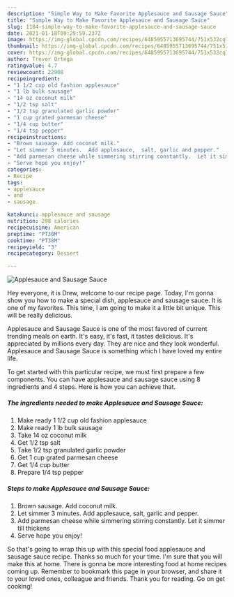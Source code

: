 ```yaml
---
description: "Simple Way to Make Favorite Applesauce and Sausage Sauce"
title: "Simple Way to Make Favorite Applesauce and Sausage Sauce"
slug: 1184-simple-way-to-make-favorite-applesauce-and-sausage-sauce
date: 2021-01-18T09:29:59.237Z
image: https://img-global.cpcdn.com/recipes/6485955713695744/751x532cq70/applesauce-and-sausage-sauce-recipe-main-photo.jpg
thumbnail: https://img-global.cpcdn.com/recipes/6485955713695744/751x532cq70/applesauce-and-sausage-sauce-recipe-main-photo.jpg
cover: https://img-global.cpcdn.com/recipes/6485955713695744/751x532cq70/applesauce-and-sausage-sauce-recipe-main-photo.jpg
author: Trevor Ortega
ratingvalue: 4.7
reviewcount: 22908
recipeingredient:
- "1 1/2 cup old fashion applesauce"
- "1 lb bulk sausage"
- "14 oz coconut milk"
- "1/2 tsp salt"
- "1/2 tsp granulated garlic powder"
- "1 cup grated parmesan cheese"
- "1/4 cup butter"
- "1/4 tsp pepper"
recipeinstructions:
- "Brown sausage. Add coconut milk."
- "Let simmer 3 minutes.  Add applesauce,  salt, garlic and pepper."
- "Add parmesan cheese while simmering stirring constantly.  Let it simmer till thickens"
- "Serve hope you enjoy!"
categories:
- Recipe
tags:
- applesauce
- and
- sausage

katakunci: applesauce and sausage 
nutrition: 298 calories
recipecuisine: American
preptime: "PT30M"
cooktime: "PT38M"
recipeyield: "3"
recipecategory: Dessert

---
```



![Applesauce and Sausage Sauce](https://img-global.cpcdn.com/recipes/6485955713695744/751x532cq70/applesauce-and-sausage-sauce-recipe-main-photo.jpg)

Hey everyone, it is Drew, welcome to our recipe page. Today, I'm gonna show you how to make a special dish, applesauce and sausage sauce. It is one of my favorites. This time, I am going to make it a little bit unique. This will be really delicious.



Applesauce and Sausage Sauce is one of the most favored of current trending meals on earth. It's easy, it's fast, it tastes delicious. It's appreciated by millions every day. They are nice and they look wonderful. Applesauce and Sausage Sauce is something which I have loved my entire life.


To get started with this particular recipe, we must first prepare a few components. You can have applesauce and sausage sauce using 8 ingredients and 4 steps. Here is how you can achieve that.

<!--inarticleads1-->

##### The ingredients needed to make Applesauce and Sausage Sauce:

1. Make ready 1 1/2 cup old fashion applesauce
1. Make ready 1 lb bulk sausage
1. Take 14 oz coconut milk
1. Get 1/2 tsp salt
1. Take 1/2 tsp granulated garlic powder
1. Get 1 cup grated parmesan cheese
1. Get 1/4 cup butter
1. Prepare 1/4 tsp pepper




<!--inarticleads2-->

##### Steps to make Applesauce and Sausage Sauce:

1. Brown sausage. Add coconut milk.
1. Let simmer 3 minutes.  Add applesauce,  salt, garlic and pepper.
1. Add parmesan cheese while simmering stirring constantly.  Let it simmer till thickens
1. Serve hope you enjoy!




So that's going to wrap this up with this special food applesauce and sausage sauce recipe. Thanks so much for your time. I'm sure that you will make this at home. There is gonna be more interesting food at home recipes coming up. Remember to bookmark this page in your browser, and share it to your loved ones, colleague and friends. Thank you for reading. Go on get cooking!
